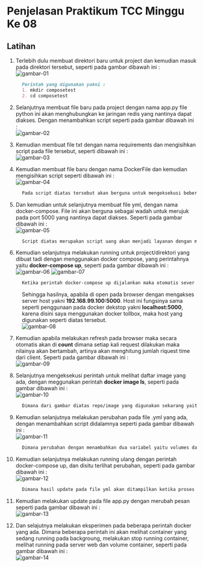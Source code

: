 # Penjelasan Praktikum TCC Minggu Ke 08

## Latihan

1. Terlebih dulu membuat direktori baru untuk project dan kemudian masuk pada direktori tersebut, seperti pada gambar dibawah ini :<br/>
![gambar-01](/minggu-08/gambar-01.jpg)
<dd>

```markdown 
Perintah yang digunakan yakni :
1. mkdir composetest
2. cd composetest
```
</dd>

2. Selanjutnya membuat file baru pada project dengan nama app.py file python ini akan menghubungkan ke jaringan redis yang nantinya dapat diakses. Dengan menambahkan script seperti pada gambar dibawah ini :<br/>
![gambar-02](/minggu-08/gambar-02.jpg)

3. Kemudian membuat file txt dengan nama requirements dan mengisihkan script pada file tersebut, seperti dibawah ini :<br/>
![gambar-03](/minggu-08/gambar-03.jpg)

4. Kemudian membuat file baru dengan nama DockerFile dan kemudian mengisihkan script seperti dibawah ini :<br/>
![gambar-04](/minggu-08/gambar-04.jpg)
<dd>

```markdown 
Pada script diatas tersebut akan berguna untuk mengeksekusi beberapa perintah yang berada pada beberapa file sebelumnya.
```
</dd>

5. Dan kemudian untuk selanjutnya membuat file yml, dengan nama docker-compose. File ini akan berguna sebagai wadah untuk merujuk pada port 5000 yang nantinya dapat diakses. Seperti pada gambar dibawah ini :<br/>
![gambar-05](/minggu-08/gambar-05.jpg)
<dd>

```markdown 
Script diatas merupakan script uang akan menjadi layanan dengan menggunakan port default untuk server web Flask, 5000.
```
</dd>

6. Kemudian selanjutnya melakukan running untuk project/direktori yang dibuat tadi dengan menggunakan docker compose, yang perintahnya yaitu <b>docker-compose up</b>, seperti pada gambar dibawah ini :<br/>
![gambar-06](/minggu-08/gambar-06.jpg)
![gambar-07](/minggu-08/gambar-07.jpg)
<dd>

```markdown 
Ketika perintah docker-compose up dijalankan maka otomatis sever akan runnig, dimana setiap proses running dilakukan maka akan otomatis merujuk pada image docker dan kemudian merequest ke server redis.
```
Sehingga hasilnya, apabila di open pada browser dengan mengakses server host yakni <b>192.168.99.100:5000</b>. Host ini fungsinya sama seperti penggunaan pada docker dekstop yakni <b>localhost:5000</b>, karena disini saya menggunakan docker tollbox, maka host yang digunakan seperti diatas tersebut.<br/>
![gambar-08](/minggu-08/gambar-08.jpg) 
</dd>

7. Kemudian apabila melakukan refresh pada browser maka secara otomatis akan di <b>count</b> dimana setiap kali request dilakukan maka nilainya akan bertambah, artinya akan menghitung jumlah riquest time dari client. Seperti pada gambar dibawah ini :<br/>
![gambar-09](/minggu-08/gambar-09.jpg) 

8. Selanjutnya mengeksekusi perintah untuk melihat daftar image yang ada, dengan meggunakan perintah <b>docker image ls</b>, seperti pada gambar dibawah ini :<br/>
![gambar-10](/minggu-08/gambar-10.jpg) 
<dd>

```markdown 
Dimana dari gambar diatas repo/image yang digunakan sekarang yaitu python dan redis.
```
</dd>

9. Kemudian selanjutnya melakukan perubahan pada file .yml yang ada, dengan menambahkan script didalamnya seperti pada gambar dibawah ini :<br/>
![gambar-11](/minggu-08/gambar-11.jpg) 
<dd>

```markdown 
Dimana perubahan dengan menambahkan dua variabel yaitu volumes dan environtment. 
```
</dd>

10. Kemudian selanjutnya melakukan running ulang dengan perintah docker-compose up, dan disitu terlihat perubahan, seperti pada gambar dibawah ini :<br/>
![gambar-12](/minggu-08/gambar-12.jpg) 
<dd>

```markdown 
Dimana hasil update pada file yml akan ditampilkan ketika proses runnig ulang ke host seperti pada gambar diatas tersebut. 
```
</dd>

11. Kemudian melakukan update pada file app.py dengan merubah pesan seperti pada gambar dibawah ini :<br/>
![gambar-13](/minggu-08/gambar-13.jpg) 

12. Dan selajutnya melakukan eksperimen pada beberapa perintah docker yang ada. Dimana beberapa perintah ini akan melihat container yang sedang running pada backgroung, melakukan stop running container, melihat running pada server web dan volume container, seperti pada gambar dibawah ini :<br/>
![gambar-14](/minggu-08/gambar-14.jpg) 